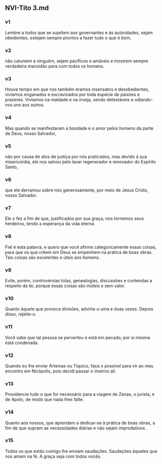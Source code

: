 ## NVI-Tito 3.md
### v1
 Lembre a todos que se sujeitem aos governantes e às autoridades, sejam obedientes, estejam sempre prontos a fazer tudo o que é bom,
### v2
 não caluniem a ninguém, sejam pacíficos e amáveis e mostrem sempre verdadeira mansidão para com todos os homens.
### v3
 Houve tempo em que nós também éramos insensatos e desobedientes, vivíamos enganados e escravizados por toda espécie de paixões e prazeres. Vivíamos na maldade e na inveja, sendo detestáveis e odiando-nos uns aos outros.
### v4
 Mas quando se manifestaram a bondade e o amor pelos homens da parte de Deus, nosso Salvador,
### v5
 não por causa de atos de justiça por nós praticados, mas devido à sua misericórdia, ele nos salvou pelo lavar regenerador e renovador do Espírito Santo,
### v6
 que ele derramou sobre nós generosamente, por meio de Jesus Cristo, nosso Salvador.
### v7
 Ele o fez a fim de que, justificados por sua graça, nos tornemos seus herdeiros, tendo a esperança da vida eterna.
### v8
 Fiel é esta palavra, e quero que você afirme categoricamente essas coisas, para que os que crêem em Deus se empenhem na prática de boas obras. Tais coisas são excelentes e úteis aos homens.
### v9
 Evite, porém, controvérsias tolas, genealogias, discussões e contendas a respeito da lei, porque essas coisas são inúteis e sem valor.
### v10
 Quanto àquele que provoca divisões, advirta-o uma e duas vezes. Depois disso, rejeite-o.
### v11
 Você sabe que tal pessoa se perverteu e está em pecado; por si mesma está condenada.
### v12
 Quando eu lhe enviar Ártemas ou Tíquico, faça o possível para vir ao meu encontro em Nicópolis, pois decidi passar o inverno ali.
### v13
 Providencie tudo o que for necessário para a viagem de Zenas, o jurista, e de Apolo, de modo que nada lhes falte.
### v14
 Quanto aos nossos, que aprendam a dedicar-se à prática de boas obras, a fim de que supram as necessidades diárias e não sejam improdutivos.
### v15
 Todos os que estão comigo lhe enviam saudações. Saudações àqueles que nos amam na fé. A graça seja com todos vocês.
